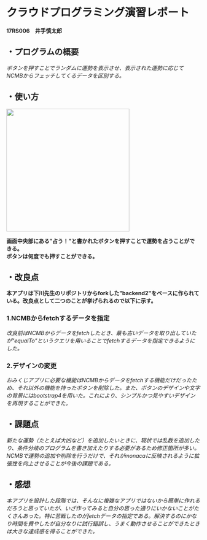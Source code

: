 # クラウドプログラミング演習レポート
<strong>17RS006　井手慎太郎</strong>

## ・プログラムの概要
<em>ボタンを押すことでランダムに運勢を表示させ、表示された運勢に応じてNCMBからフェッチしてくるデータを区別する。</em>
## ・使い方
<img src="https://user-images.githubusercontent.com/44152225/51730935-aa067080-20bc-11e9-87fe-03312ce92dc1.jpg" width="320px">

<strong>画面中央部にある”占う！”と書かれたボタンを押すことで運勢を占うことができる。  
  ボタンは何度でも押すことができる。</strong> 

## ・改良点
<strong>本アプリは下川先生のリポジトリからforkした"backend2"をベースに作られている。改良点として二つのことが挙げられるので以下に示す。</strong>
### 1.NCMBからfetchするデータを指定
   <em>改良前はNCMBからデータをfetchしたとき、最も古いデータを取り出していたが"equalTo"というクエリを用いることでfetchするデータを指定できるようにした。</em>
### 2.デザインの変更   
   <em>おみくじアプリに必要な機能はNCMBからデータをfetchする機能だけだったため、それ以外の機能を持ったボタンを削除した。また、ボタンのデザインや文字の背景にはbootstrap4を用いた。これにより、シンプルかつ見やすいデザインを再現することができた。</em>

## ・課題点
<em>新たな運勢（たとえば大凶など）を追加したいときに、現状では乱数を追加したり、条件分岐のプログラムを書き加えたりする必要があるため修正箇所が多い。
NCMBで運勢の追加や削除を行うだけで、それがmonacaに反映されるように拡張性を向上させることが今後の課題である。</em>

## ・感想
<em>本アプリを設計した段階では、そんなに複雑なアプリではないから簡単に作れるだろうと思っていたが、いざ作ってみると自分の思った通りにいかないことがたくさんあった。特に苦戦したのがfetchデータの指定である。解決するのにかなり時間を費やしたが自分なりに試行錯誤し、うまく動作させることができたときは大きな達成感を得ることができた。</em>
